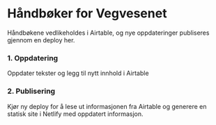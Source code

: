 # Håndbøker for Vegvesenet

Håndbøkene vedlikeholdes i Airtable, og nye oppdateringer publiseres gjennom en deploy her.


### 1. Oppdatering

Oppdater tekster og legg til nytt innhold i Airtable

### 2. Publisering

Kjør ny deploy for å lese ut informasjonen fra Airtable og generere en statisk site i Netlify med oppdatert informasjon.

